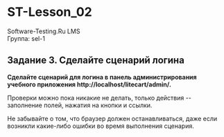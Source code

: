 # ST-Lesson_02

Software-Testing.Ru LMS<br />
Группа: sel-1<br />
<h2>Задание 3. Сделайте сценарий логина</h2>

**Сделайте сценарий для логина в панель администрирования учебного приложения http://localhost/litecart/admin/.**

Проверки можно пока никакие не делать, только действия -- заполнение полей, нажатия на кнопки и ссылки.

Не забывайте о том, что браузер должен останавливаться, даже если возникли какие-либо ошибки во время выполнения сценария.
